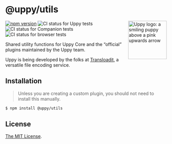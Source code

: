 # @uppy/utils

<img src="https://uppy.io/img/logo.svg" width="120" alt="Uppy logo: a smiling puppy above a pink upwards arrow" align="right">

[![npm version](https://img.shields.io/npm/v/@uppy/utils.svg?style=flat-square)](https://www.npmjs.com/package/@uppy/utils)
![CI status for Uppy tests](https://github.com/transloadit/uppy/workflows/Tests/badge.svg)
![CI status for Companion tests](https://github.com/transloadit/uppy/workflows/Companion/badge.svg)
![CI status for browser tests](https://github.com/transloadit/uppy/workflows/End-to-end%20tests/badge.svg)

Shared utility functions for Uppy Core and the “official” plugins maintained by
the Uppy team.

Uppy is being developed by the folks at [Transloadit](https://transloadit.com),
a versatile file encoding service.

## Installation

> Unless you are creating a custom plugin, you should not need to install this
> manually.

```bash
$ npm install @uppy/utils
```

## License

[The MIT License](./LICENSE).
